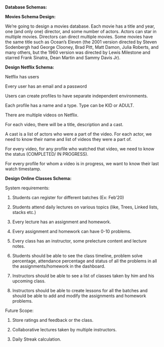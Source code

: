 **Database Schemas:**

__Movies Schema Design:__

We’re going to design a movies database. Each movie has a title and year, one (and only one) director, and some number of actors. Actors can star in multiple movies. Directors can direct multiple movies. Some movies have the same title such as Ocean’s Eleven (the 2001 version directed by Steven Sodenbergh had George Clooney, Brad Pitt, Matt Damon, Julia Roberts, and many others, but the 1960 version was directed by Lewis Milestone and starred Frank Sinatra, Dean Martin and Sammy Davis Jr).


**Design Netflix Schema:**

Netflix has users

Every user has an email and a password

Users can create profiles to have separate independent environments.

Each profile has a name and a type. Type can be KID or ADULT.

There are multiple videos on Netflix.

For each video, there will be a title, description and a cast.

A cast is a list of actors who were a part of the video. For each actor, we need to know their name and list of videos they were a part of.

For every video, for any profile who watched that video, we need to know the status (COMPLETED/ IN PROGRESS).

For every profile for whom a video is in progress, we want to know their last watch timestamp.

__Design Online Classes Schema:__

System requirements:

1. Students can register for different batches (Ex: Feb’20)

2. Students attend daily lectures on various topics (like, Trees, Linked lists, stacks etc.)

3. Every lecture has an assignment and homework.

4. Every assignment and homework can have 0-10 problems.

5. Every class has an instructor, some prelecture content and lecture notes.

6. Students should be able to see the class timeline, problem solve percentage, attendance percentage and status of all the problems in all the assignments/homework in the dashboard.

7. Instructors should be able to see a list of classes taken by him and his upcoming class.

8. Instructors should be able to create lessons for all the batches and should be able to add and modify the assignments and homework problems.

Future Scope:

1. Store ratings and feedback or the class.

2. Collaborative lectures taken by multiple instructors.

3. Daily Streak calculation.
